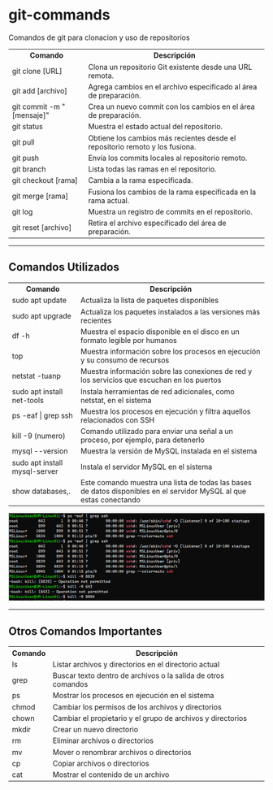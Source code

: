 # git-commands
Comandos de git para clonacion y uso de repositorios
<table>
  <tr>
    <th>Comando</th>
    <th>Descripción</th>
  </tr>
  <tr>
    <td>git clone [URL]</td>
    <td>Clona un repositorio Git existente desde una URL remota.</td>
  </tr>
  <tr>
    <td>git add [archivo]</td>
    <td>Agrega cambios en el archivo especificado al área de preparación.</td>
  </tr>
  <tr>
    <td>git commit -m "[mensaje]"</td>
    <td>Crea un nuevo commit con los cambios en el área de preparación.</td>
  </tr>
  <tr>
    <td>git status</td>
    <td>Muestra el estado actual del repositorio.</td>
  </tr>
  <tr>
    <td>git pull</td>
    <td>Obtiene los cambios más recientes desde el repositorio remoto y los fusiona.</td>
  </tr>
  <tr>
    <td>git push</td>
    <td>Envía los commits locales al repositorio remoto.</td>
  </tr>
  <tr>
    <td>git branch</td>
    <td>Lista todas las ramas en el repositorio.</td>
  </tr>
  <tr>
    <td>git checkout [rama]</td>
    <td>Cambia a la rama especificada.</td>
  </tr>
  <tr>
    <td>git merge [rama]</td>
    <td>Fusiona los cambios de la rama especificada en la rama actual.</td>
  </tr>
  <tr>
    <td>git log</td>
    <td>Muestra un registro de commits en el repositorio.</td>
  </tr>
  <tr>
    <td>git reset [archivo]</td>
    <td>Retira el archivo especificado del área de preparación.</td>
  </tr>
</table>

<hr>

<h2>Comandos Utilizados</h2>
<table>
  <tr>
    <th>Comando</th>
    <th>Descripción</th>
  </tr>
  <tr>
    <td>sudo apt update</td>
    <td>Actualiza la lista de paquetes disponibles</td>
  </tr>
  <tr>
    <td>sudo apt upgrade</td>
    <td>Actualiza los paquetes instalados a las versiones más recientes</td>
  </tr>
  <tr>
    <td>df -h</td>
    <td>Muestra el espacio disponible en el disco en un formato legible por humanos</td>
  </tr>
  <tr>
    <td>top</td>
    <td>Muestra información sobre los procesos en ejecución y su consumo de recursos</td>
  </tr>
  <tr>
    <td>netstat -tuanp</td>
    <td>Muestra información sobre las conexiones de red y los servicios que escuchan en los puertos</td>
  </tr>
  <tr>
    <td>sudo apt install net-tools</td>
    <td>Instala herramientas de red adicionales, como netstat, en el sistema</td>
  </tr>
  <tr>
    <td>ps -eaf | grep ssh</td>
    <td>Muestra los procesos en ejecución y filtra aquellos relacionados con SSH</td>
  </tr>
  <tr>
    <td>kill -9 (numero)</td>
    <td>Comando utilizado para enviar una señal a un proceso, por ejemplo, para detenerlo</td>
  </tr>
  <tr>
    <td>mysql --version</td>
    <td>Muestra la versión de MySQL instalada en el sistema</td>
  </tr>
  <tr>
    <td>sudo apt install mysql-server</td>
    <td>Instala el servidor MySQL en el sistema</td>
  </tr>
  <tr>
    <td>show databases,.</td>
    <td>Este comando muestra una lista de todas las bases de datos disponibles en el servidor MySQL al que estas conectando</td>
  </tr>

</table>

<img src="image0.png" alt="Descripción de la imagen">


<hr>
<h2>Otros Comandos Importantes</h2>
<table>
  <tr>
    <th>Comando</th>
    <th>Descripción</th>
  </tr>
  <tr>
    <td>ls</td>
    <td>Listar archivos y directorios en el directorio actual</td>
  </tr>
  <tr>
    <td>grep</td>
    <td>Buscar texto dentro de archivos o la salida de otros comandos</td>
  </tr>
  <tr>
    <td>ps</td>
    <td>Mostrar los procesos en ejecución en el sistema</td>
  </tr>
  <tr>
    <td>chmod</td>
    <td>Cambiar los permisos de los archivos y directorios</td>
  </tr>
  <tr>
    <td>chown</td>
    <td>Cambiar el propietario y el grupo de archivos y directorios</td>
  </tr>
  <tr>
    <td>mkdir</td>
    <td>Crear un nuevo directorio</td>
  </tr>
  <tr>
    <td>rm</td>
    <td>Eliminar archivos o directorios</td>
  </tr>
  <tr>
    <td>mv</td>
    <td>Mover o renombrar archivos o directorios</td>
  </tr>
  <tr>
    <td>cp</td>
    <td>Copiar archivos o directorios</td>
  </tr>
  <tr>
    <td>cat</td>
    <td>Mostrar el contenido de un archivo</td>
  </tr>
</table>
